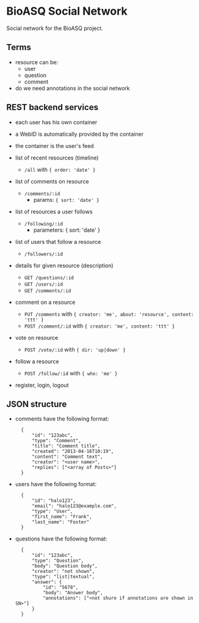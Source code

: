BioASQ Social Network
=====================

Social network for the BioASQ project.

Terms
-----
* resource can be:
    * user
    * question
    * comment
* do we need annotations in the social network

REST backend services
---------------------
* each user has his own container
* a WebID is automatically provided by the container
* the container is the user's feed

* list of recent resources (timeline)
    * `/all` with `{ order: 'date' }`
* list of comments on resource
    * `/comments/:id`
        * params: `{ sort: 'date' }`
* list of resources a user follows
    * `/following/:id`
        * parameters: { sort: 'date' }
* list of users that follow a resource
    * `/followers/:id`
* details for given resource (description)
    * `GET /questions/:id`
    * `GET /users/:id`
    * `GET /comments/:id`
* comment on a resource
    * `PUT /comments` with `{ creator: 'me', about: 'resource', content: 'ttt' }`
    * `POST /comment/:id` with `{ creator: 'me', content: 'ttt' }`
* vote on resource
    * `POST /vote/:id` with `{ dir: 'up|down' }`
* follow a resource
    * `POST /follow/:id` with `{ who: 'me' }`
* register, login, logout

JSON structure
--------------
* comments have the following format:

        {
            "id": "123abc",
            "type": "Comment",
            "title": "Comment title",
            "created": "2013-04-16T10:19",
            "content": "Comment text",
            "creator": "<user name>",
            "replies": ["<array of Posts>"]
        }

* users have the following format:

        {
            "id": "halo123",
            "email": "halo123@example.com",
            "type": "User",
            "first_name": "Frank",
            "last_name": "Foster"
        }

* questions have the following format:

        {
            "id": "123abc",
            "type": "Question",
            "body": "Question body",
            "creator": "not shown",
            "type": "list|textual",
            "answer": {
                "id": "5678",
                "body": "Answer body",
                "annotations": ["<not shure if annotations are shown in SN>"]
            }
        }

